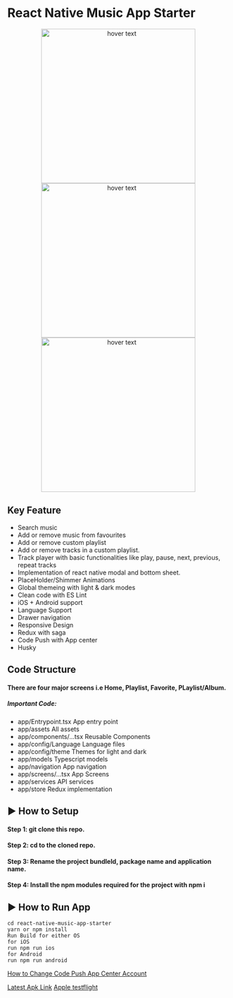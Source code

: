 # React Native Music App Starter

<p align="center">
<img src="https://user-images.githubusercontent.com/88474289/135262185-03170976-4cd0-4d4b-99bb-6178835010da.gif" width="350" title="hover text">
<img src="https://user-images.githubusercontent.com/88474289/135262366-b97df74d-6b31-4c45-babc-09bc3e01f25f.gif" width="350" title="hover text">
<img src="https://user-images.githubusercontent.com/88474289/135262429-a4c15a57-3f57-4aa3-817f-0ce50186490d.gif" width="350" title="hover text">
</p>


## Key Feature

 * Search music
 * Add or remove music from favourites
 * Add or remove custom playlist
 * Add or remove tracks in a custom playlist.
 * Track player with basic functionalities like play, pause, next, previous, repeat tracks
 * Implementation of react native modal and bottom sheet.
 * PlaceHolder/Shimmer Animations 
 * Global themeing with light & dark modes
 * Clean code with ES Lint
 * iOS + Android support
 * Language Support
 * Drawer navigation
 * Responsive Design 
 * Redux with saga 
 * Code Push with App center
 * Husky


## Code Structure

#### There are four major screens i.e Home, Playlist, Favorite, PLaylist/Album.
##### Important Code:
* app/Entrypoint.tsx App entry point 
* app/assets All assets
* app/components/...tsx Reusable Components
* app/config/Language Language files
* app/config/theme Themes for light and dark
* app/models Typescript models
* app/navigation App navigation
* app/screens/...tsx App Screens
* app/services API services
* app/store Redux implementation


## ▶ How to Setup

#### Step 1: git clone this repo.

#### Step 2: cd to the cloned repo.

#### Step 3: Rename the project bundleId, package name and application name.

#### Step 4: Install the npm modules required for the project with npm i

## ▶ How to Run App

```
cd react-native-music-app-starter
yarn or npm install
Run Build for either OS
for iOS
run npm run ios
for Android
run npm run android
```


[How to Change Code Push App Center Account](https://dev.to/karanpratapsingh/update-your-react-native-apps-seamlessly-using-microsoft-s-codepush-f61)

[Latest Apk Link](https://drive.google.com/file/d/1i1IX-InBN46P4CwXWiWMp0zodTMMIzrS/view?usp=sharing)
[Apple testflight](https://testflight.apple.com/join/MErwvuXB)
